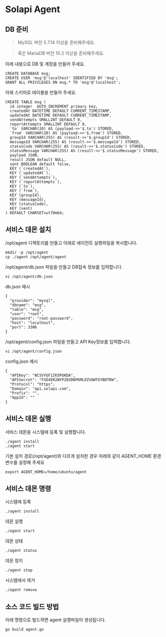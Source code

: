 # Solapi Agent

## DB 준비

> MySQL 버전 5.7.14 이상을 준비해주세요.

> 혹은 MariaDB 버전 10.2 이상을 준비해주세요.

아래 내용으로 DB 및 계정을 만들어 주세요.
```
CREATE DATABASE msg;
CREATE USER 'msg'@'localhost' IDENTIFIED BY 'msg';
GRANT ALL PRIVILEGES ON msg.* TO 'msg'@'localhost';
```
아래 스키마로 테이블을 만들어 주세요.
```
CREATE TABLE msg (
  id integer  AUTO_INCREMENT primary key,
  createdAt DATETIME DEFAULT CURRENT_TIMESTAMP,
  updatedAt DATETIME DEFAULT CURRENT_TIMESTAMP,
  sendAttempts SMALLINT DEFAULT 0,
  reportAttempts SMALLINT DEFAULT 0,
  `to` VARCHAR(20) AS (payload->>'$.to') STORED,
  `from` VARCHAR(20) AS (payload->>'$.from') STORED,
  groupId VARCHAR(255) AS (result->>'$.groupId') STORED,
  messageId VARCHAR(255) AS (result->>'$.messageId') STORED,
  statusCode VARCHAR(255) AS (result->>'$.statusCode') STORED,
  statusMessage VARCHAR(255) AS (result->>'$.statusMessage') STORED,
  payload JSON,
  result JSON default NULL,
  sent BOOLEAN default false,
  KEY (`createdAt`),
  KEY (`updatedAt`),
  KEY (`sendAttempts`),
  KEY (`reportAttempts`),
  KEY (`to`),
  KEY (`from`),
  KEY (groupId),
  KEY (messageId),
  KEY (statusCode),
  KEY (sent)
) DEFAULT CHARSET=utf8mb4;
```

## 서비스 데몬 설치

/opt/agent 디렉토리를 만들고 아래로 에이전트 실행파일을 복사합니다.
```
mkdir -p /opt/agent
cp ./agent /opt/agent/agent
```

/opt/agent/db.json 파일을 만들고 DB접속 정보를 입력합니다.
```
vi /opt/agent/db.json
```
db.json 예시
```
{
  "provider": "mysql",
  "dbname": "msg",
  "table": "msg",
  "user": "root",
  "password": "root-password",
  "host": "localhost",
  "port": 3306
}
```

/opt/agent/config.json 파일을 만들고 API Key정보를 입력합니다.
```
vi /opt/agent/config.json
```
config.json 예시
```
{
  "APIKey": "NCSVYGF1IK5PUKDA",
  "APISecret": "FSD4ER2WYPZQVDBPKMLOZVAWTGYBDTRW",
  "Protocol": "https",
  "Domain": "api.solapi.com",
  "Prefix": "",
  "AppId": ""
}
```

## 서비스 데몬 실행
서비스 데몬을 시스템에 등록 및 실행합니다.
```
./agent install
./agent start
```

기본 설치 경로(/opt/agent)와 다르게 설치한 경우 아래와 같이 AGENT_HOME 환경변수를 설정해 주세요
```
export AGENT_HOME=/home/ubuntu/agent
```

## 서비스 데몬 명령
시스템에 등록
```
./agent install
```

데몬 실행
```
./agent start
```

데몬 상태
```
./agent status
```

데몬 정지
```
./agent stop
```

시스템에서 제거
```
./agent remove
```

## 소스 코드 빌드 방법
아래 명령으로 빌드하면 agent 실행파일이 생성됩니다.
```
go build agent.go
```
